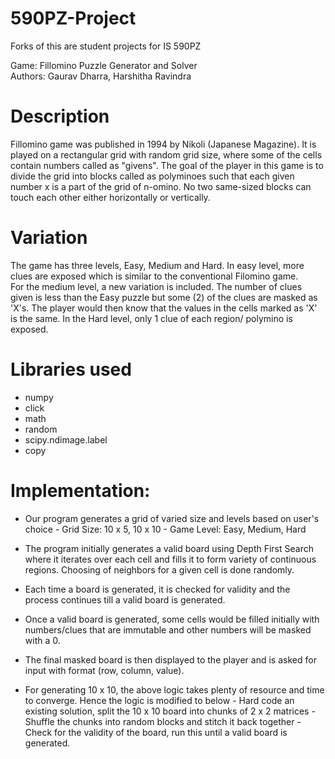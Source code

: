 # 590PZ-Project
Forks of this are student projects for IS 590PZ 

Game: Fillomino Puzzle Generator and Solver \
Authors: Gaurav Dharra, Harshitha Ravindra

# Description
Fillomino game was published in 1994 by Nikoli (Japanese Magazine). It is played on a rectangular grid with random grid size, where some of the cells contain numbers called as "givens". The goal of the player in this game is to divide the grid into blocks called as polyminoes such that each given number x is a part of the grid of n-omino. No two same-sized blocks can touch each other either horizontally or vertically.

# Variation
The game has three levels, Easy, Medium and Hard. In easy level, more clues are exposed which is similar to the conventional Filomino game.\
For the medium level, a new variation is included. The number of clues given is less than the Easy puzzle but some (2) of the clues are masked as 'X's. The player would then know that the values in the cells marked as 'X' is the same. 
In the Hard level, only 1 clue of each region/ polymino is exposed. 

# Libraries used
- numpy
- click
- math
- random
- scipy.ndimage.label
- copy

# Implementation:
- Our program generates a grid of varied size and levels based on user's choice
      - Grid Size: 10 x 5, 10 x 10
      - Game Level: Easy, Medium, Hard
     
- The program initially generates a valid board using Depth First Search where it iterates over each cell and fills it to form variety of continuous regions. Choosing of neighbors for a given cell is done randomly.
- Each time a board is generated, it is checked for validity and the process continues till a valid board is generated.
- Once a valid board is generated, some cells would be filled initially with numbers/clues that are immutable and other numbers will be masked with a 0.
- The final masked board is then displayed to the player and is asked for input with format (row, column, value).
- For generating 10 x 10, the above logic takes plenty of resource and time to converge. Hence the logic is modified to below
      - Hard code an existing solution, split the 10 x 10 board into chunks of 2 x 2 matrices
      - Shuffle the chunks into random blocks and stitch it back together
      - Check for the validity of the board, run this until a valid board is generated. 

